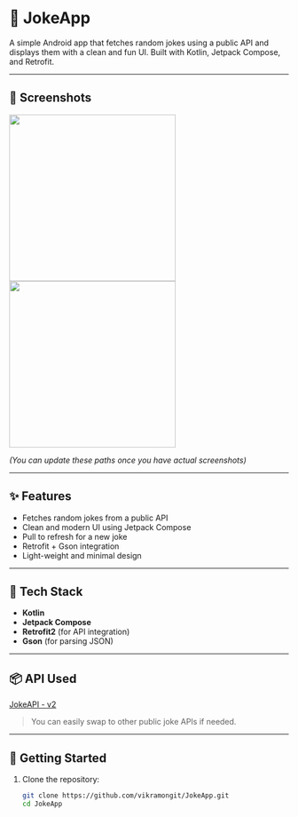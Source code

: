 # 🤣 JokeApp

A simple Android app that fetches random jokes using a public API and displays them with a clean and fun UI. Built with Kotlin, Jetpack Compose, and Retrofit.

---

## 📱 Screenshots

<img src="screenshots/joke_home.png" width="300" />
<img src="screenshots/joke_refresh.png" width="300" />

*(You can update these paths once you have actual screenshots)*

---

## ✨ Features

- Fetches random jokes from a public API
- Clean and modern UI using Jetpack Compose
- Pull to refresh for a new joke
- Retrofit + Gson integration
- Light-weight and minimal design

---

## 🔧 Tech Stack

- **Kotlin**
- **Jetpack Compose**
- **Retrofit2** (for API integration)
- **Gson** (for parsing JSON)

---

## 📦 API Used

[JokeAPI - v2](https://v2.jokeapi.dev/)  
> You can easily swap to other public joke APIs if needed.

---

## 🚀 Getting Started

1. Clone the repository:
   ```bash
   git clone https://github.com/vikramongit/JokeApp.git
   cd JokeApp
